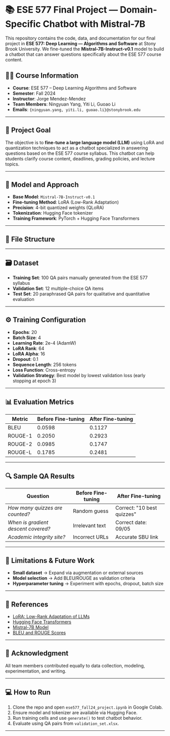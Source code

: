 # 📚 ESE 577 Final Project — Domain-Specific Chatbot with Mistral-7B

This repository contains the code, data, and documentation for our final project in **ESE 577: Deep Learning — Algorithms and Software** at Stony Brook University. We fine-tuned the **Mistral-7B-Instruct-v0.1** model to build a chatbot that can answer questions specifically about the ESE 577 course content.

## 👨‍🏫 Course Information

- **Course**: ESE 577 – Deep Learning Algorithms and Software  
- **Semester**: Fall 2024  
- **Instructor**: Jorge Mendez-Mendez  
- **Team Members**: Ningyuan Yang, Yiti Li, Guoao Li  
- **Emails**: `{ningyuan.yang, yiti.li, guoao.li}@stonybrook.edu`

---

## 🎯 Project Goal

The objective is to **fine-tune a large language model (LLM)** using LoRA and quantization techniques to act as a chatbot specialized in answering questions based on the ESE 577 course syllabus. This chatbot can help students clarify course content, deadlines, grading policies, and lecture topics.

---

## 🧠 Model and Approach

- **Base Model**: `Mistral-7B-Instruct-v0.1`  
- **Fine-tuning Method**: LoRA (Low-Rank Adaptation)  
- **Precision**: 4-bit quantized weights (QLoRA)  
- **Tokenization**: Hugging Face tokenizer  
- **Training Framework**: PyTorch + Hugging Face Transformers

---

## 📁 File Structure




---

## 🗃️ Dataset

- **Training Set**: 100 QA pairs manually generated from the ESE 577 syllabus
- **Validation Set**: 12 multiple-choice QA items
- **Test Set**: 20 paraphrased QA pairs for qualitative and quantitative evaluation

---

## ⚙️ Training Configuration

- **Epochs**: 20
- **Batch Size**: 4
- **Learning Rate**: 2e-4 (AdamW)
- **LoRA Rank**: 64
- **LoRA Alpha**: 16
- **Dropout**: 0.1
- **Sequence Length**: 256 tokens
- **Loss Function**: Cross-entropy
- **Validation Strategy**: Best model by lowest validation loss (early stopping at epoch 3)

---

## 📊 Evaluation Metrics

| Metric        | Before Fine-tuning | After Fine-tuning |
|---------------|--------------------|-------------------|
| BLEU          | 0.0598             | 0.1127            |
| ROUGE-1       | 0.2050             | 0.2923            |
| ROUGE-2       | 0.0985             | 0.1747            |
| ROUGE-L       | 0.1785             | 0.2481            |

---

## 🔍 Sample QA Results

| Question | Before Fine-tuning | After Fine-tuning |
|----------|--------------------|-------------------|
| *How many quizzes are counted?* | Random guess | Correct: "10 best quizzes" |
| *When is gradient descent covered?* | Irrelevant text | Correct date: 09/05 |
| *Academic integrity site?* | Incorrect URLs | Accurate SBU link |

---

## 🚧 Limitations & Future Work

- **Small dataset** → Expand via augmentation or external sources  
- **Model selection** → Add BLEU/ROUGE as validation criteria  
- **Hyperparameter tuning** → Experiment with epochs, dropout, batch size

---

## 🧾 References

- [LoRA: Low-Rank Adaptation of LLMs](https://arxiv.org/abs/2106.09685)  
- [Hugging Face Transformers](https://huggingface.co/docs/transformers)  
- [Mistral-7B Model](https://huggingface.co/mistralai/Mistral-7B-Instruct-v0.1)  
- [BLEU and ROUGE Scores](https://www.aclweb.org/anthology/W04-1013/)

---

## 📎 Acknowledgment

All team members contributed equally to data collection, modeling, experimentation, and writing.

---

## 💻 How to Run

1. Clone the repo and open `ese577_fall24_project.ipynb` in Google Colab.
2. Ensure model and tokenizer are available via Hugging Face.
3. Run training cells and use `generate()` to test chatbot behavior.
4. Evaluate using QA pairs from `validation_set.xlsx`.

---
